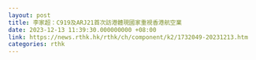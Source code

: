 ```yaml
---
layout: post
title: 李家超：C919及ARJ21首次訪港體現國家重視香港航空業
date: 2023-12-13 11:39:30.000000000 +08:00
link: https://news.rthk.hk/rthk/ch/component/k2/1732049-20231213.htm
categories: rthk
---
```



